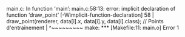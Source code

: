 main.c: In function ‘main’:
main.c:58:13: error: implicit declaration of function ‘draw_point’ [-Wimplicit-function-declaration]
   58 |             draw_point(renderer, data[i].x, data[i].y, data[i].class); // Points d'entraînement
      |             ^~~~~~~~~~
make: *** [Makefile:11: main.o] Error 1
